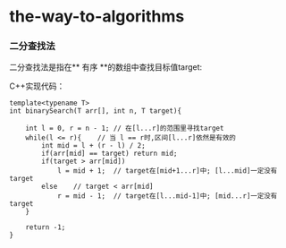 # the-way-to-algorithms

### 二分查找法 ###
二分查找法是指在** 有序 **的数组中查找目标值target:

C++实现代码：
```
template<typename T>
int binarySearch(T arr[], int n, T target){

    int l = 0, r = n - 1; // 在[l...r]的范围里寻找target
    while(l <= r){    // 当 l == r时,区间[l...r]依然是有效的
        int mid = l + (r - l) / 2;
        if(arr[mid] == target) return mid;
        if(target > arr[mid])
            l = mid + 1;  // target在[mid+1...r]中; [l...mid]一定没有target
        else    // target < arr[mid]
            r = mid - 1;  // target在[l...mid-1]中; [mid...r]一定没有target
    }

    return -1;
}

```
